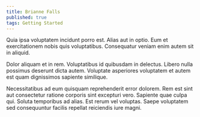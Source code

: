 ```yaml
---
title: Brianne Falls
published: true
tags: Getting Started
---
```


Quia ipsa voluptatem incidunt porro est. Alias aut in optio. Eum et exercitationem nobis quis voluptatibus. Consequatur veniam enim autem sit in aliquid.

Dolor aliquam et in rem. Voluptatibus id quibusdam in delectus. Libero nulla possimus deserunt dicta autem. Voluptate asperiores voluptatem et autem est quam dignissimos sapiente similique.

Necessitatibus ad eum quisquam reprehenderit error dolorem. Rem est sint aut consectetur ratione corporis sint excepturi vero. Sapiente quae culpa qui. Soluta temporibus ad alias. Est rerum vel voluptas. Saepe voluptatem sed consequuntur facilis repellat reiciendis iure magni.